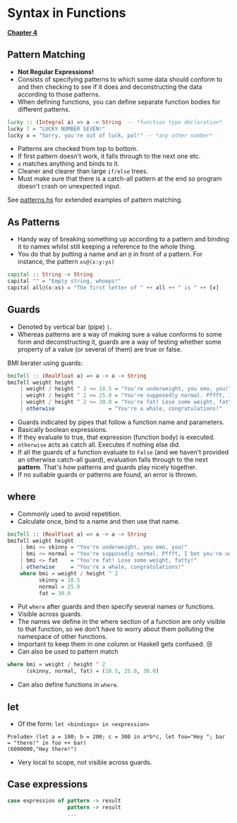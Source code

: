 # Syntax in Functions
**[Chapter 4](http://learnyouahaskell.com/syntax-in-functions)**

## **Pattern Matching**
+ **Not Regular Expressions!**
+ Consists of specifying patterns to which some data should conform to and then checking to see if it does and deconstructing the data according to those patterns.
+ When defining functions, you can define separate function bodies for different patterns.

```haskell
lucky :: (Integral a) => a -> String  -- *function type declaration*
lucky 7 = "LUCKY NUMBER SEVEN!"       
lucky x = "Sorry, you're out of luck, pal!" -- *any other number*
```

+ Patterns are checked from top to bottom.
+ If first pattern doesn't work, it falls through to the next one etc.
+ `x` matches anything and binds to it.
+ Cleaner and clearer than large `if/else` trees.
+ Must make sure that there is a catch-all pattern at the end so program doesn't crash on unexpected input.

See [patterns.hs](https://github.com/rvailnaveed/haskell/blob/master/code/patterns.hs) for extended examples of pattern matching.

## **As Patterns**
+ Handy way of breaking something up according to a pattern and binding it to names whilst still keeping a reference to the whole thing. 
+ You do that by putting a name and an `@` in front of a pattern. For instance, the pattern `xs@(x:y:ys)`

```haskell
capital :: String -> String  
capital "" = "Empty string, whoops!"  
capital all@(x:xs) = "The first letter of " ++ all ++ " is " ++ [x]
```

## **Guards**
+ Denoted by vertical bar (pipe) `|`.
+ Whereas patterns are a way of making sure a value conforms to some form and deconstructing it, guards are a way of testing whether some property of a value (or several of them) are true or false.

BMI berater using guards:
```haskell
bmiTell :: (RealFloat a) => a -> a -> String  
bmiTell weight height  
    | weight / height ^ 2 <= 18.5 = "You're underweight, you emo, you!"  
    | weight / height ^ 2 <= 25.0 = "You're supposedly normal. Pffft, I bet you're ugly!"  
    | weight / height ^ 2 <= 30.0 = "You're fat! Lose some weight, fatty!"  
    | otherwise                 = "You're a whale, congratulations!"
```

+ Guards indicated by pipes that follow a function name and parameters.
+ Basically boolean expressions.
+ If they evaluate to true, that expression (function body) is executed.
+ `otherwise` acts as catch all. Executes if nothing else did.
+ If all the guards of a function evaluate to `False` (and we haven't provided an otherwise catch-all guard), evaluation falls through to the next **pattern**. That's how patterns and guards play nicely together. 
+ If no suitable guards or patterns are found, an error is thrown.

## **where**
+ Commonly used to avoid repetition.
+ Calculate once, bind to a name and then use that name.

```haskell
bmiTell :: (RealFloat a) => a -> a -> String  
bmiTell weight height  
    | bmi <= skinny = "You're underweight, you emo, you!"  
    | bmi <= normal = "You're supposedly normal. Pffft, I bet you're ugly!"  
    | bmi <= fat    = "You're fat! Lose some weight, fatty!"  
    | otherwise     = "You're a whale, congratulations!"  
    where bmi = weight / height ^ 2  
          skinny = 18.5  
          normal = 25.0  
          fat = 30.0  
```

+ Put `where` after guards and then specify several names or functions.
+ Visible across guards.
+ The names we define in the where section of a function are only visible to that function, so we don't have to worry about them polluting the namespace of other functions.
+ Important to keep them in one column or Haskell gets confused. :cry:
+ Can also be used to pattern match

```haskell
where bmi = weight / height ^ 2  
      (skinny, normal, fat) = (18.5, 25.0, 30.0)
```

+ Can also define functions in `where`.

## **let**
+ Of the form: `let <bindings> in <expression>`

```
Prelude> (let a = 100; b = 200; c = 300 in a*b*c, let foo="Hey "; bar = "there!" in foo ++ bar)  
(6000000,"Hey there!")
```
+ Very local to scope, not visible across guards.

## **Case expressions**
```haskell
case expression of pattern -> result  
                   pattern -> result  
                   ...  
```
